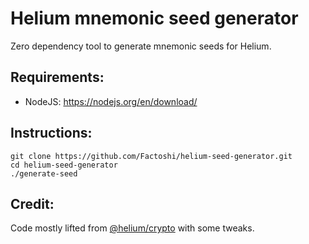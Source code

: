 # Helium mnemonic seed generator

Zero dependency tool to generate mnemonic seeds for Helium.

## Requirements:

-   NodeJS: https://nodejs.org/en/download/

## Instructions:

```
git clone https://github.com/Factoshi/helium-seed-generator.git
cd helium-seed-generator
./generate-seed
```

## Credit:

Code mostly lifted from [@helium/crypto](https://github.com/helium/helium-js/tree/master/packages/crypto) with some tweaks.

